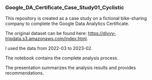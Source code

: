 ### Google_DA_Certificate_Case_Study01_Cyclistic

This repository is created as a case study on a fictional bike-sharing company to complete the Google Data Analytics Certificate.

The original dataset can be found here: https://divvy-tripdata.s3.amazonaws.com/index.html.

I used the data from 2022-03 to 2023-02.

The notebook contains the complete analysis process.

The presentation summarizes the analysis results and provides recommendations.
